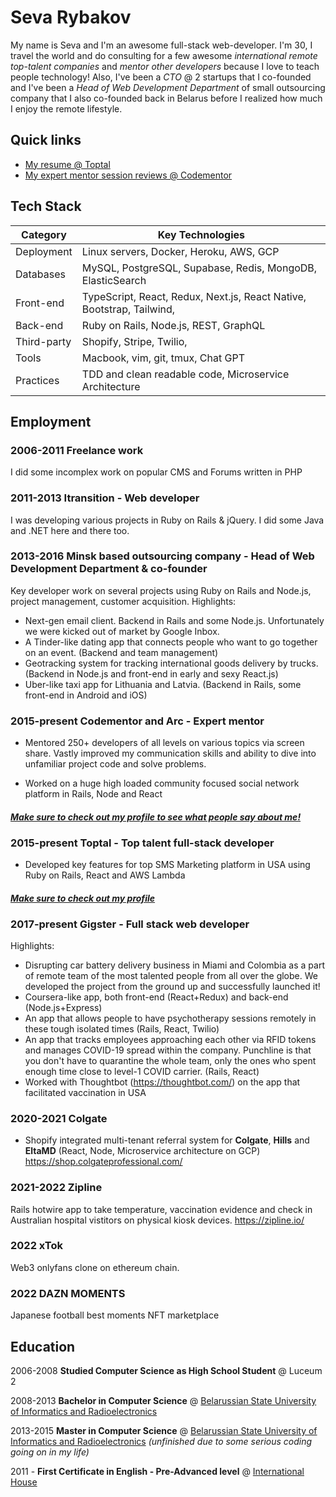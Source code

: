 # Seva Rybakov

My name is Seva and I'm an awesome full-stack web-developer. I'm 30, I travel the world and do consulting for a few awesome *international remote top-talent companies* and *mentor other developers* because I love to teach people technology! Also, I've been a *CTO* @ 2 startups that I co-founded and I've been a *Head of Web Development Department* of small outsourcing company that I also co-founded back in Belarus before I realized how much I enjoy the remote lifestyle.

## Quick links

- [My resume @ Toptal](https://www.toptal.com/resume/seva-rybakov)
- [My expert mentor session reviews @ Codementor](https://www.codementor.io/CodingFu)

## Tech Stack
| Category   | Key Technologies                                 |
|------------|--------------------------------------------------|
| Deployment | Linux servers, Docker, Heroku, AWS, GCP          |
| Databases  | MySQL, PostgreSQL, Supabase, Redis, MongoDB, ElasticSearch |
| Front-end  | TypeScript, React, Redux, Next.js, React Native, Bootstrap, Tailwind,  |
| Back-end   | Ruby on Rails, Node.js, REST, GraphQL            |
| Third-party| Shopify, Stripe, Twilio,
| Tools      | Macbook, vim, git, tmux, Chat GPT                |
| Practices  | TDD and clean readable code, Microservice Architecture |

## Employment
### 2006-2011 **Freelance work**

I did some incomplex work on popular CMS and Forums written in PHP 

### 2011-2013 **Itransition - Web developer**

I was developing various projects in Ruby on Rails & jQuery. I did some Java and .NET here and there too.

### 2013-2016 Minsk based outsourcing company - Head of Web Development Department & co-founder

Key developer work on several projects using Ruby on Rails and Node.js, project management, customer acquisition.
Highlights:
- Next-gen email client. Backend in Rails and some Node.js. Unfortunately we were kicked out of market by Google Inbox.
- A Tinder-like dating app that connects people who want to go together on an event. (Backend and team management)
- Geotracking system for tracking international goods delivery by trucks. (Backend in Node.js and front-end in early and sexy React.js)
- Uber-like taxi app for Lithuania and Latvia. (Backend in Rails, some front-end in Android and iOS)

### 2015-present Codementor and Arc - Expert mentor

- Mentored 250+ developers of all levels on various topics via screen share. Vastly improved my communication skills and ability to dive into unfamiliar project code and solve problems.

- Worked on a huge high loaded community focused social network platform in Rails, Node and React

#### [*Make sure to check out my profile to see what people say about me!*](https://www.codementor.io/codingfu)

### 2015-present Toptal - Top talent full-stack developer
- Developed key features for top SMS Marketing platform in USA using Ruby on Rails, React and AWS Lambda

#### [*Make sure to check out my profile*](https://www.toptal.com/resume/seva-rybakov)

### 2017-present Gigster - Full stack web developer
Highlights:
- Disrupting car battery delivery business in Miami and Colombia as a part of remote team of the most talented people from all over the globe. We developed the project from the ground up and successfully launched it!
- Coursera-like app, both front-end (React+Redux) and back-end (Node.js+Express)
- An app that allows people to have psychotherapy sessions remotely in these tough isolated times (Rails, React, Twilio)
- An app that tracks employees approaching each other via RFID tokens and manages COVID-19 spread within the company. Punchline is that you don't have to quarantine the whole team, only the ones who spent enough time close to level-1 COVID carrier. (Rails, React)
- Worked with Thoughtbot (https://thoughtbot.com/) on the app that facilitated vaccination in USA

### 2020-2021 Colgate
- Shopify integrated multi-tenant referral system for **Colgate**, **Hills** and **EltaMD** (React, Node, Microservice architecture on GCP) 
https://shop.colgateprofessional.com/

### 2021-2022 Zipline

Rails hotwire app to take temperature, vaccination evidence and check in Australian hospital vistitors on physical kiosk devices.
https://zipline.io/

### 2022 xTok
Web3 onlyfans clone on ethereum chain.

### 2022 DAZN MOMENTS
Japanese football best moments NFT marketplace

## Education
2006-2008 **Studied Computer Science as High School Student** @ Luceum 2

2008-2013 **Bachelor in Computer Science** @ [Belarussian State University of Informatics and Radioelectronics](https://www.bsuir.by/en/)

2013-2015 **Master in Computer Science** @ [Belarussian State University of Informatics and Radioelectronics](https://www.bsuir.by/en/) *(unfinished due to some serious coding going on in my life)*

2011 - **First Certificate in English - Pre-Advanced level** @ [International House](https://ih.by)
